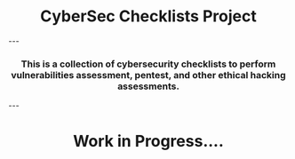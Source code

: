 <h1 align="center"> CyberSec Checklists Project</h1>
---
<h3 align="center">This is a collection of cybersecurity checklists to perform vulnerabilities assessment, pentest, and other ethical hacking assessments.</h3>
---

<h1 align="Center">Work in Progress....</h1>